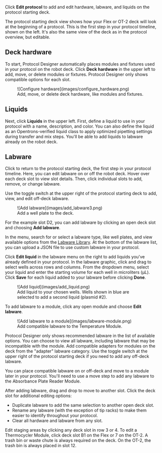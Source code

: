 Click **Edit protocol** to add and edit hardware, labware,  and liquids on the protocol starting deck. 

The protocol starting deck view shows how your Flex or OT-2 deck will look at the beginning of a protocol. This is the first step in your protocol timeline, shown on the left. It's also the same view of the deck as in the protocol overview, but editable. 

## Deck hardware

To start, Protocol Designer automatically places modules and fixtures used in your protocol on the robot deck. Click **Deck hardware** in the upper left to add, move, or delete modules or fixtures. Protocol Designer only shows compatible options for each slot. 

<figure class="screenshot" markdown>
  ![Configure hardware](images/configure_hardware.png)
  <figcaption>Add, move, or delete deck hardware, like modules and fixtures.</figcaption>
</figure>

## Liquids

Next, click **Liquids** in the upper left. First, define a liquid to use in your protocol with a name, description, and color. You can also define the liquid as an Opentrons-verified liquid class to apply optimized pipetting settings during transfer and mix steps. You'll be able to add liquids to labware already on the robot deck.

## Labware

Click to return to the protocol starting deck, the first step in your protocol timeline. Here, you can edit labware on or off the robot deck. Hover over each deck slot to view slot details. Then, click individual slots to add, remove, or change labware. 

Use the toggle switch at the upper right of the protocol starting deck to add, view, and edit off-deck labware.

<figure class="screenshot" markdown>
  ![Add labware](images/add_labware3.png)
  <figcaption>Add a well plate to the deck.</figcaption>
</figure>

For the example slot D2, you can add labware by clicking an open deck slot and choosing **Add labware**. 

In the menu, search for or select a labware type, like well plates, and view available options from the [Labware Library](https://labware.opentrons.com "Labware Library"). At the bottom of the labware list, you can upload a JSON file to use custom labware in your protocol. 

Click **Edit liquid** in the labware menu on the right to add liquids you've already defined in your protocol. In the labware graphic, click and drag to select wells across rows and columns. From the dropdown menu, select your liquid and enter the starting volume for each well in microliters (µL). Click **Save** for each liquid added to your labware before clicking **Done**.  

<figure class="screenshot" markdown>
  ![Add liquid](images/add_liquid.png)
  <figcaption>Add liquid to your chosen wells. Wells shown in blue are selected to add a second liquid (plasmid #2). </figcaption>
</figure>


To add labware to a module, click any open module and choose **Edit labware**. 

<figure class="screenshot" markdown>
  ![Add labware to a module](images/labware-module.png)
  <figcaption>Add compatible labware to the Temperature Module. </figcaption>
</figure>

Protocol Designer only shows recommended labware in the list of available options. You can choose to view all labware, including labware that may be incompatible with the module. Add compatible adapters for modules on the deck from the "adapter" labware category. Use the toggle switch at the upper right of the protocol starting deck if you need to add any off-deck labware. 

You can place compatible labware on or off-deck and move to a module later in your protocol. You'll need to use a move step to add any labware to the Absorbance Plate Reader Module. 

After adding labware, drag and drop to move to another slot. Click the deck slot for additional editing options: 

* Duplicate labware to add the same selection to another open deck slot. 
* Rename any labware (with the exception of tip racks) to make them easier to identify throughout your protocol. 
* Clear all hardware and labware from any slot. 

Edit staging areas by clicking any deck slot in row 3 or 4. To edit a Thermocycler Module, click deck slot B1 on the Flex or 7 on the OT-2. A trash bin or waste chute is always required on the deck. On the OT-2, the trash bin is always placed in slot 12. 
